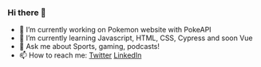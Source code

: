 ### Hi there 👋


- 🔭 I’m currently working on Pokemon website with PokeAPI
- 🌱 I’m currently learning Javascript, HTML, CSS, Cypress and soon Vue
- 💬 Ask me about Sports, gaming, podcasts!
- 📫 How to reach me: [Twitter](http://twitter.com/marcopianaroli) [LinkedIn](https://www.linkedin.com/in/marco-pianaroli96/)
<!--
**marcop96/marcop96** is a ✨ _special_ ✨ repository because its `README.md` (this file) appears on your GitHub profile.

Here are some ideas to get you started:
- ⚡ Fun fact: ...
-->
